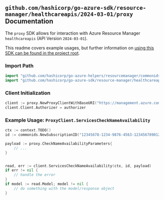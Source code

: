 
## `github.com/hashicorp/go-azure-sdk/resource-manager/healthcareapis/2024-03-01/proxy` Documentation

The `proxy` SDK allows for interaction with Azure Resource Manager `healthcareapis` (API Version `2024-03-01`).

This readme covers example usages, but further information on [using this SDK can be found in the project root](https://github.com/hashicorp/go-azure-sdk/tree/main/docs).

### Import Path

```go
import "github.com/hashicorp/go-azure-helpers/resourcemanager/commonids"
import "github.com/hashicorp/go-azure-sdk/resource-manager/healthcareapis/2024-03-01/proxy"
```


### Client Initialization

```go
client := proxy.NewProxyClientWithBaseURI("https://management.azure.com")
client.Client.Authorizer = authorizer
```


### Example Usage: `ProxyClient.ServicesCheckNameAvailability`

```go
ctx := context.TODO()
id := commonids.NewSubscriptionID("12345678-1234-9876-4563-123456789012")

payload := proxy.CheckNameAvailabilityParameters{
	// ...
}


read, err := client.ServicesCheckNameAvailability(ctx, id, payload)
if err != nil {
	// handle the error
}
if model := read.Model; model != nil {
	// do something with the model/response object
}
```
